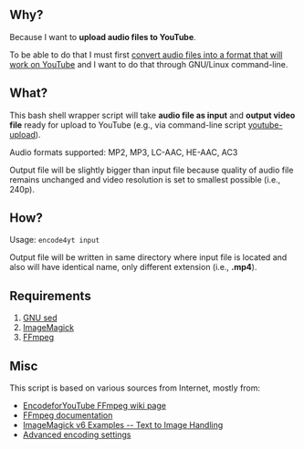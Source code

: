 ## Why?

Because I want to **upload audio files to YouTube**.

To be able to do that I must first [convert audio files into a format that will work on YouTube](https://support.google.com/youtube/answer/1696878?hl=en&ref_topic=2888648 "Upload audio or image files @ YouTube upload instructions and settings help") and I want to do that through GNU/Linux command-line.

## What?

This bash shell wrapper script will take **audio file as input** and **output video file** ready for upload to YouTube (e.g., via command-line script [youtube-upload](https://code.google.com/p/youtube-upload/ "youtube-upload")).

Audio formats supported: MP2, MP3, LC-AAC, HE-AAC, AC3

Output file will be slightly bigger than input file because quality of audio file remains unchanged and video resolution is set to smallest possible (i.e., 240p).

## How?

Usage: `encode4yt input`

Output file will be written in same directory where input file is located and also will have identical name, only different extension (i.e., **.mp4**).

## Requirements

1. [GNU sed](http://www.gnu.org/software/sed/ "GNU sed")
2. [ImageMagick](http://www.imagemagick.org/ "ImageMagick")
3. [FFmpeg](http://ffmpeg.org/ "FFmpeg")

## Misc

This script is based on various sources from Internet, mostly from:

- [EncodeforYouTube FFmpeg wiki page](https://trac.ffmpeg.org/wiki/EncodeforYouTube "How to Encode Videos for YouTube and other Video Sharing Sites")
- [FFmpeg documentation](http://ffmpeg.org/ffmpeg-all.html "FFmpeg documentation")
- [ImageMagick v6 Examples -- Text to Image Handling](http://www.imagemagick.org/Usage/text/ "ImageMagick v6 Examples -- Text to Image Handling")
- [Advanced encoding settings](https://support.google.com/youtube/answer/1722171?hl=en&ref_topic=2888648 "Advanced encoding settings @ YouTube upload instructions and settings help")
